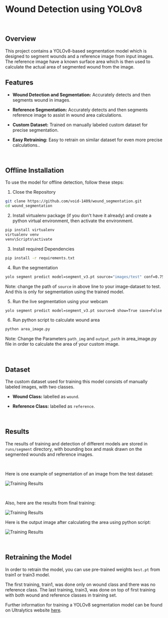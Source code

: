 Wound Detection using YOLOv8
============================

 

Overview
--------

This project contains a YOLOv8-based segmentation model which is designed to segment wounds and a reference image from input images.
The reference image have a known surface area which is then used to calculate the actual area of segmented wound from the image.


Features
--------

-   **Wound Detection and Segmentation:** Accurately detects and then segments wound in images.

-   **Reference Segmentation:** Accurately detects and then segments reference image to assist in
    wound area calculations.

-   **Custom Dataset:** Trained on manually labeled custom dataset for precise
    segmentation.

-   **Easy Retraining:** Easy to retrain on similar dataset for even more
    precise calculations..

 

Offline Installation
--------------------

To use the model for offline detection, follow these steps:

1.  Close the Repository

~~~~~~~~~~~~~~~~~~~~~~~~~~~~~~~~~~~~~~~~~~~~~~~~~~~~~~~~~~~~~~~~~~~~~~~~~~~ bash
git clone https://github.com/void-1409/wound_segmentation.git
cd wound_segmentation
~~~~~~~~~~~~~~~~~~~~~~~~~~~~~~~~~~~~~~~~~~~~~~~~~~~~~~~~~~~~~~~~~~~~~~~~~~~~~~~~

2.  Install virtualenv package (if you don't have it already) and create a python virtual environment, then
    activate the environment.

~~~~~~~~~~~~~~~~~~~~~~~~~~~~~~~~~~~~~~~~~~~~~~~~~~~~~~~~~~~~~~~~~~~~~~~~~~~ bash
pip install virtualenv
virtualenv venv
venv\Scripts\activate
~~~~~~~~~~~~~~~~~~~~~~~~~~~~~~~~~~~~~~~~~~~~~~~~~~~~~~~~~~~~~~~~~~~~~~~~~~~~~~~~

3.  Install required Dependencies

~~~~~~~~~~~~~~~~~~~~~~~~~~~~~~~~~~~~~~~~~~~~~~~~~~~~~~~~~~~~~~~~~~~~~~~~~~~ bash
pip install -r requirements.txt
~~~~~~~~~~~~~~~~~~~~~~~~~~~~~~~~~~~~~~~~~~~~~~~~~~~~~~~~~~~~~~~~~~~~~~~~~~~~~~~~

4.  Run the segmentation

~~~~~~~~~~~~~~~~~~~~~~~~~~~~~~~~~~~~~~~~~~~~~~~~~~~~~~~~~~~~~~~~~~~~~~~~~~~ bash
yolo segment predict model=segment_v3.pt source="images/test" conf=0.75
~~~~~~~~~~~~~~~~~~~~~~~~~~~~~~~~~~~~~~~~~~~~~~~~~~~~~~~~~~~~~~~~~~~~~~~~~~~~~~~~

Note: change the path of `source` in above line to your image-dataset to test.
And this is only for segmentation using the trained model.

5. Run the live segmentation using your webcam

~~~~~~~~~~~~~~~~~~~~~~~~~~~~~~~~~~~~~~~~~~~~~~~~~~~~~~~~~~~~~~~~~~~~~~~~~~~ bash
yolo segment predict model=segment_v3.pt source=0 show=True save=False conf=0.75
~~~~~~~~~~~~~~~~~~~~~~~~~~~~~~~~~~~~~~~~~~~~~~~~~~~~~~~~~~~~~~~~~~~~~~~~~~~~~~~~


6. Run python script to calculate wound area

~~~~~~~~~~~~~~~~~~~~~~~~~~~~~~~~~~~~~~~~~~~~~~~~~~~~~~~~~~~~~~~~~~~~~~~~~~~ bash
python area_image.py
~~~~~~~~~~~~~~~~~~~~~~~~~~~~~~~~~~~~~~~~~~~~~~~~~~~~~~~~~~~~~~~~~~~~~~~~~~~~~~~~

Note: Change the Parameters `path_img` and `output_path` in area_image.py file in order to calculate the area of your custom image.

 

Dataset
-------

The custom dataset used for training this model consists of manually labeled
images, with two classes.

-   **Wound Class:** labelled as `wound`.

-   **Reference Class:** labelled as `reference`.

 

Results
-------

The results of training and detection of different models are stored in `runs/segment`
directory, with bounding box and mask drawn on the segmented wounds and reference
images.

 

Here is one example of segmentation of an image from the test dataset:

![Training Results](./runs/segment/predict3/JOSE_EMILIOIMG1435.jpg)

 

Also, here are the results from final training:

![Training Results](./runs/segment/train3/results.png)


Here is the output image after calculating the area using python script:

![Training Results](./images/output/JOSE_EMILIOIMG1435_annotated.jpg)

 

Retraining the Model
--------------------

In order to retrain the model, you can use pre-trained weights `best.pt` from train1 or train3 model.

The first training, train1, was done only on wound class and there was no reference class.
The last training, train3, was done on top of first training with both wound and reference classes in training set.

Further information for training a YOLOv8 segmentation model can be found on Ultralytics website [here](https://docs.ultralytics.com/tasks/segment).

 

 

